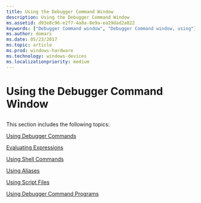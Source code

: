 ```yaml
---
title: Using the Debugger Command Window
description: Using the Debugger Command Window
ms.assetid: d93e8c96-e2f7-4a8a-8e9a-ea29dad2a822
keywords: ["Debugger Command window", "Debugger Command window, using"]
ms.author: domars
ms.date: 05/23/2017
ms.topic: article
ms.prod: windows-hardware
ms.technology: windows-devices
ms.localizationpriority: medium
---
```


# Using the Debugger Command Window


## <span id="ddk_the_debugger_command_window_dbg"></span><span id="DDK_THE_DEBUGGER_COMMAND_WINDOW_DBG"></span>


This section includes the following topics:

[Using Debugger Commands](using-debugger-commands.md)

[Evaluating Expressions](evaluating-expressions.md)

[Using Shell Commands](using-shell-commands.md)

[Using Aliases](using-aliases.md)

[Using Script Files](using-script-files.md)

[Using Debugger Command Programs](using-debugger-command-programs.md)

 

 






